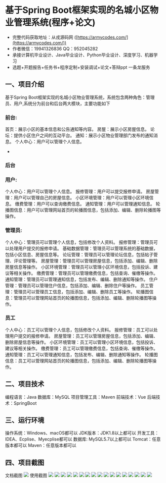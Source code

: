 基于Spring Boot框架实现的名城小区物业管理系统(程序+论文)
=
- 完整代码获取地址：从戎源码网 ([https://armycodes.com/](https://armycodes.com/))
- 作者微信：19941326836  QQ：952045282 
- 承接计算机毕业设计、Java毕业设计、Python毕业设计、深度学习、机器学习
- 选题+开题报告+任务书+程序定制+安装调试+论文+答辩ppt 一条龙服务

一、项目介绍
---
基于Spring Boot框架实现的名城小区物业管理系统，系统包含两种角色：管理员、用户,系统分为前台和后台两大模块，主要功能如下
### 前台:
首页：展示小区的基本信息和公告通知等内容。
房屋：展示小区房屋信息。
论坛：提供小区住户之间的互动平台。
通知：展示小区物业管理部门发布的通知消息。
个人中心：用户可以管理个人信息。

- 
### 后台
### 用户:
个人中心：用户可以管理个人信息。
报修管理：用户可以提交报修申请。
房屋管理：用户可以管理自己的房屋信息。
小区环境管理：用户可以管理小区环境信息。
缴费管理：用户可以查询缴费信息。
通知管理：用户可以管理通知信息。
轮播图信息：用户可以管理网站首页的轮播图信息，包括添加、编辑、删除轮播图等操作。

  
### 管理员:
个人中心：管理员可以管理个人信息，包括修改个人资料。
报修管理：管理员可以处理用户提交的报修申请。
基础数据管理：管理员可以管理系统的基础数据，包括小区信息、房屋信息等。
论坛管理：管理员可以管理论坛信息，包括帖子管理、评论管理等。
房屋管理：管理员可以管理房屋信息，包括添加、编辑、删除房屋信息等操作。
小区环境管理：管理员可以管理小区环境信息，包括投诉、建议等相关操作。
缴费管理：管理员可以管理缴费信息，包括查询、催缴等操作。
通知管理：管理员可以管理通知信息，包括发布、编辑、删除通知等操作。
住户管理：管理员可以管理住户信息，包括添加、编辑、删除住户等操作。
员工管理：管理员可以管理员工信息，包括添加、编辑、删除员工等操作。
轮播图信息：管理员可以管理网站首页的轮播图信息，包括添加、编辑、删除轮播图等操作。

### 员工
个人中心：员工可以管理个人信息，包括修改个人资料。
报修管理：员工可以处理用户提交的报修申请。
房屋管理：员工可以管理房屋信息，包括添加、编辑、删除房屋信息等操作。
小区环境管理：员工可以管理小区环境信息，包括投诉、建议等相关操作。
缴费管理：员工可以管理缴费信息，包括查询、催缴等操作。
通知管理：员工可以管理通知信息，包括发布、编辑、删除通知等操作。
轮播图信息：员工可以管理网站首页的轮播图信息，包括添加、编辑、删除轮播图等操作。

  
二、项目技术
---
编程语言：Java
数据库：MySQL
项目管理工具：Maven
前端技术：Vue
后端技术：SpringBoot

三、运行环境
---
操作系统：Windows、macOS都可以
JDK版本：JDK1.8以上都可以
开发工具：IDEA、Ecplise、Myecplise都可以
数据库: MySQL5.7以上都可以
Tomcat：任意版本都可以
Maven：任意版本都可以

四、项目截图
---
文档截图
![](limage/2.png)
使用截图
![](image/1.png)
![](image/2.png)
![](image/3.png)
![](image/4.png)
![](image/5.png)
![](image/6.png)
![](image/7.png)
![](image/8.png)
![](image/9.png)
![](image/10.png)
![](image/11.png)
![](image/12.png)
![](image/13.png)
![](image/14.png)
![](image/15.png)
![](image/16.png)
![](image/17.png)
